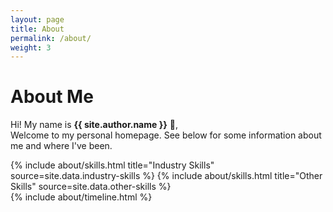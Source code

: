 ```yaml
---
layout: page
title: About
permalink: /about/
weight: 3
---
```


# **About Me**

Hi! My name is **{{ site.author.name }}** :wave:,<br>
Welcome to my personal homepage. See below for some information about me and where I've been.

<div class="row">
{% include about/skills.html title="Industry Skills" source=site.data.industry-skills %}
{% include about/skills.html title="Other Skills" source=site.data.other-skills %}
</div>

<div class="row">
{% include about/timeline.html %}
</div>
